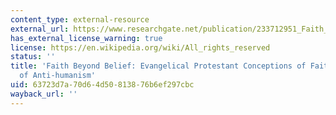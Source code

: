 ```yaml
---
content_type: external-resource
external_url: https://www.researchgate.net/publication/233712951_Faith_beyond_Belief_Evangelical_Protestant_Conceptions_of_Faith_and_the_Resonance_of_Anti-Humanism
has_external_license_warning: true
license: https://en.wikipedia.org/wiki/All_rights_reserved
status: ''
title: 'Faith Beyond Belief: Evangelical Protestant Conceptions of Faith and the Resonance
  of Anti-humanism'
uid: 63723d7a-70d6-4d50-8138-76b6ef297cbc
wayback_url: ''
---
```

